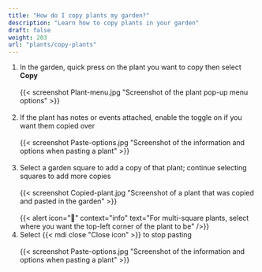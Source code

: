 ```yaml
---
title: "How do I copy plants my garden?"
description: "Learn how to copy plants in your garden"
draft: false
weight: 203
url: "plants/copy-plants"
---
```


1. In the garden, quick press on the plant you want to copy then select **Copy**<br /><br />
{{< screenshot Plant-menu.jpg "Screenshot of the plant pop-up menu options" >}}<br /><br />
2. If the plant has notes or events attached, enable the toggle on if you want them copied over<br /><br />
{{< screenshot Paste-options.jpg "Screenshot of the information and options when pasting a plant" >}}<br /><br />
3. Select a garden square to add a copy of that plant; continue selecting squares to add more copies<br /><br />
{{< screenshot Copied-plant.jpg "Screenshot of a plant that was copied and pasted in the garden" >}}<br /><br />
{{< alert icon="🥬" context="info" text="For multi-square plants, select where you want the top-left corner of the plant to be" />}}
4. Select {{< mdi close "Close icon" >}} to stop pasting<br /><br />
{{< screenshot Paste-options.jpg "Screenshot of the information and options when pasting a plant" >}}

